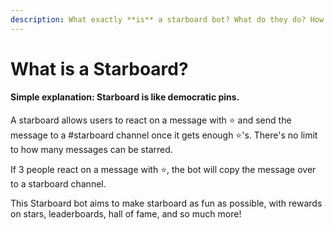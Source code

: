 ```yaml
---
description: What exactly **is** a starboard bot? What do they do? How do they work?
---
```


# What is a Starboard?

#### Simple explanation: Starboard is like democratic pins.

A starboard allows users to react on a message with ⭐️ and send the message to a \#starboard channel once it gets enough ⭐️'s. There's no limit to how many messages can be starred.

If 3 people react on a message with ⭐️, the bot will copy the message over to a starboard channel.

This Starboard bot aims to make starboard as fun as possible, with rewards on stars, leaderboards, hall of fame, and so much more!

